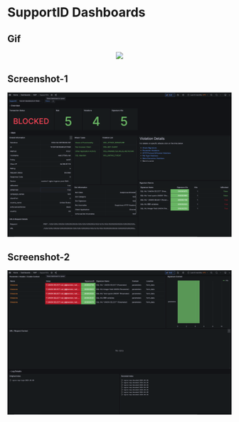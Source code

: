 # SupportID Dashboards

## Gif
<p align="center">
<img width="720" src="../images/sid.gif"/>
</p>

## Screenshot-1
<p align="center">
<img width="720" src="../images/sid-1.png"/>
</p>

## Screenshot-2
<p align="center">
<img width="720" src="../images/sid-2.png"/>
</p>
